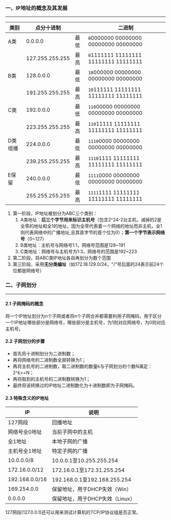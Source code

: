 ### 一、IP地址的概念及其发展

---

| 类别    | 点分十进制      |      | 二进制                                |
| ------- | --------------- | ---- | ------------------------------------- |
| A类     | 0.0.0.0         | 最低 | `0`0000000 00000000 00000000 00000000 |
|         | 127.255.255.255 | 最高 | `0`1111111 11111111 11111111 11111111 |
| B类     | 128.0.0.0       | 最低 | `10`000000 00000000 00000000 00000000 |
|         | 191.255.255.255 | 最高 | `10`111111 11111111 11111111 11111111 |
| C类     | 192.0.0.0       | 最低 | `110`00000 00000000 00000000 00000000 |
|         | 223.255.255.255 | 最高 | `110`11111 11111111 11111111 11111111 |
| D类组播 | 224.0.0.0       | 最低 | `1110`0000 00000000 00000000 00000000 |
|         | 239.255.255.255 | 最高 | `1110`1111 11111111 11111111 11111111 |
| E保留   | 240.0.0.0       | 最低 | `1111`0000 00000000 00000000 00000000 |
|         | 255.255.255.255 | 最高 | `1111`1111 11111111 11111111 11111111 |

1. 第一阶段，IP地址被划分为ABC三个类别：
   1. A类地址：**后三个字节用来标识主机号**（包含2^24-2台主机，减掉的2是全零的地址和全1的地址，因为全零代表着一个网络的地址而非主机，全1则代表网络中的广播地址,且其首字节的首个位为0）；**第一个字节表示网络号**（0~127）
   2. B类地址：主机号与网络号1:1，网络号范围是128~191
   3. C类地址：网络号与主机号为1:3，网络号的范围是192~223
2. 第二阶段，将ABC类IP地址各自再划分为数个范围
3. 第三阶段，采用**无分类编址**（如172.18.129.0/24，"/"号后面的24表示前24个位都是网络号）



### 二、子网划分

---

#### 2.1 子网掩码的概念

将一个IP地址划分为n个子网或者将n个子网合并都需要利用子网掩码，用于区分一个IP地址哪些部分是网络号，哪些部分是主机号，为1则对应网络号，为0则对应主机号。

#### 2.2 子网划分的步骤

- 首先将十进制划分为二进制数；
- 再将网络号的二进制数全部转换为1；
- 再将主机号的二进制数，取二进制数的数量k与子网划分的个数N满足：2^k>=N；
- 再将取到的主机号的二进制数转换为1；
- 最终将该转换过的IP地址二进制数化为十进制数即为子网掩码。

#### 2.3 特殊含义的IP地址

| IP             | 说明                            |
| -------------- | ------------------------------- |
| 127网段        | 回播地址                        |
| 网络号全0地址  | 当前子网中的主机                |
| 全1地址        | 本地子网的广播                  |
| 主机号全1地址  | 特定子网的广播                  |
| 10.0.0.0/8     | 10.0.0.1至10.255.255.254        |
| 172.16.0.0/12  | 172.16.0.1至172.31.255.254      |
| 192.168.0.0/16 | 192.168.0.1至192.168.255.254    |
| 169.254.0.0    | 保留地址，用于DHCP失效（Win）   |
| 0.0.0.0        | 保留地址，用于DHCP失效（Linux） |

127网段(127.0.0.1)还可以用来测试计算机的TCP/IP协议组是否正常。

